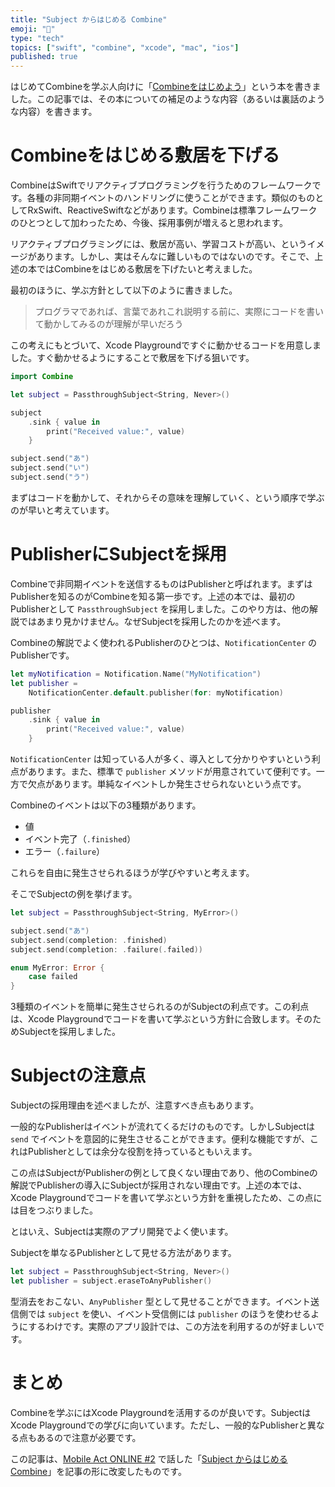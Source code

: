 ```yaml
---
title: "Subject からはじめる Combine"
emoji: "🔗"
type: "tech"
topics: ["swift", "combine", "xcode", "mac", "ios"]
published: true
---
```


はじめてCombineを学ぶ人向けに「[Combineをはじめよう](https://zenn.dev/usamik26/books/a5883603f0260e446698)」という本を書きました。この記事では、その本についての補足のような内容（あるいは裏話のような内容）を書きます。

# Combineをはじめる敷居を下げる

CombineはSwiftでリアクティブプログラミングを行うためのフレームワークです。各種の非同期イベントのハンドリングに使うことができます。類似のものとしてRxSwift、ReactiveSwiftなどがあります。Combineは標準フレームワークのひとつとして加わったため、今後、採用事例が増えると思われます。

リアクティブプログラミングには、敷居が高い、学習コストが高い、というイメージがあります。しかし、実はそんなに難しいものではないのです。そこで、上述の本ではCombineをはじめる敷居を下げたいと考えました。

最初のほうに、学ぶ方針として以下のように書きました。

> プログラマであれば、言葉であれこれ説明する前に、実際にコードを書いて動かしてみるのが理解が早いだろう

この考えにもとづいて、Xcode Playgroundですぐに動かせるコードを用意しました。すぐ動かせるようにすることで敷居を下げる狙いです。

```swift
import Combine

let subject = PassthroughSubject<String, Never>()

subject
    .sink { value in
        print("Received value:", value)
    }

subject.send("あ")
subject.send("い")
subject.send("う")
```

まずはコードを動かして、それからその意味を理解していく、という順序で学ぶのが早いと考えています。

# PublisherにSubjectを採用

Combineで非同期イベントを送信するものはPublisherと呼ばれます。まずはPublisherを知るのがCombineを知る第一歩です。上述の本では、最初のPublisherとして `PassthroughSubject` を採用しました。このやり方は、他の解説ではあまり見かけません。なぜSubjectを採用したのかを述べます。

Combineの解説でよく使われるPublisherのひとつは、`NotificationCenter` のPublisherです。

```swift
let myNotification = Notification.Name("MyNotification")
let publisher =
    NotificationCenter.default.publisher(for: myNotification)

publisher
    .sink { value in
        print("Received value:", value)
    }
```

`NotificationCenter` は知っている人が多く、導入として分かりやすいという利点があります。また、標準で `publisher` メソッドが用意されていて便利です。一方で欠点があります。単純なイベントしか発生させられないという点です。

Combineのイベントは以下の3種類があります。

- 値
- イベント完了（`.finished`）
- エラー（`.failure`）

これらを自由に発生させられるほうが学びやすいと考えます。

そこでSubjectの例を挙げます。

```swift
let subject = PassthroughSubject<String, MyError>()

subject.send("あ")
subject.send(completion: .finished)
subject.send(completion: .failure(.failed))

enum MyError: Error {
    case failed
}
```

3種類のイベントを簡単に発生させられるのがSubjectの利点です。この利点は、Xcode Playgroundでコードを書いて学ぶという方針に合致します。そのためSubjectを採用しました。

# Subjectの注意点

Subjectの採用理由を述べましたが、注意すべき点もあります。

一般的なPublisherはイベントが流れてくるだけのものです。しかしSubjectは `send` でイベントを意図的に発生させることができます。便利な機能ですが、これはPublisherとしては余分な役割を持っているともいえます。

この点はSubjectがPublisherの例として良くない理由であり、他のCombineの解説でPublisherの導入にSubjectが採用されない理由です。上述の本では、Xcode Playgroundでコードを書いて学ぶという方針を重視したため、この点には目をつぶりました。

とはいえ、Subjectは実際のアプリ開発でよく使います。

Subjectを単なるPublisherとして見せる方法があります。

```swift
let subject = PassthroughSubject<String, Never>()
let publisher = subject.eraseToAnyPublisher()
```

型消去をおこない、`AnyPublisher` 型として見せることができます。イベント送信側では `subject` を使い、イベント受信側には `publisher` のほうを使わせるようにするわけです。実際のアプリ設計では、この方法を利用するのが好ましいです。

# まとめ

Combineを学ぶにはXcode Playgroundを活用するのが良いです。SubjectはXcode Playgroundでの学びに向いています。ただし、一般的なPublisherと異なる点もあるので注意が必要です。

この記事は、[Mobile Act ONLINE #2](https://mobileact.connpass.com/event/189045/) で話した「[Subject からはじめる Combine](https://speakerdeck.com/usamik26/combine-start-with-subject)」を記事の形に改変したものです。
